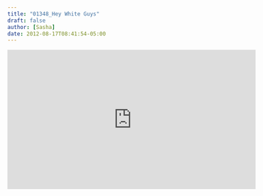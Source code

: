 ```yaml
---
title: "01348_Hey White Guys"
draft: false
author: [Sasha]
date: 2012-08-17T08:41:54-05:00
---
```


<iframe src="http://www.youtube.com/embed/yXeKrbtMz2M" frameborder="0" width="560" height="315"></iframe>